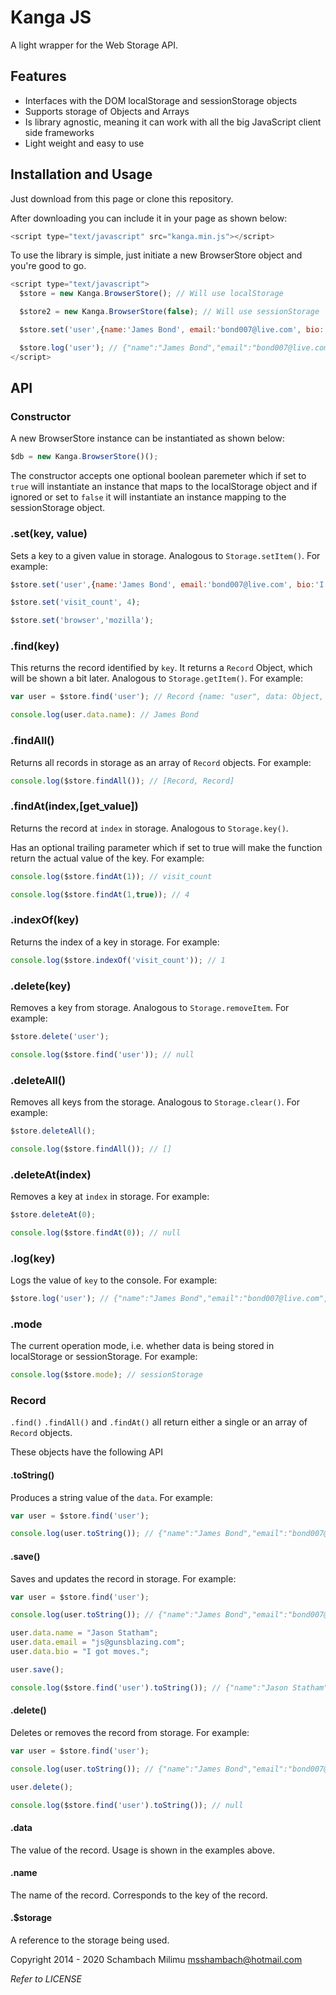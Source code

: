 Kanga JS
======

A light wrapper for the Web Storage API.

## Features

* Interfaces with the DOM localStorage and sessionStorage objects
* Supports storage of Objects and Arrays
* Is library agnostic, meaning it can work with all the big JavaScript client side frameworks
* Light weight and easy to use

## Installation and Usage

Just download from this page or clone this repository.

After downloading you can include it in your page as shown below:

```js
<script type="text/javascript" src="kanga.min.js"></script>
```

To use the library is simple, just initiate a new BrowserStore object and you're good to go.

```js
<script type="text/javascript">
  $store = new Kanga.BrowserStore(); // Will use localStorage

  $store2 = new Kanga.BrowserStore(false); // Will use sessionStorage

  $store.set('user',{name:'James Bond', email:'bond007@live.com', bio:'I spy for a living.'});

  $store.log('user'); // {"name":"James Bond","email":"bond007@live.com","bio":"I spy for a living."}
</script>
```

## API

### Constructor

A new BrowserStore instance can be instantiated as shown below:

```js
$db = new Kanga.BrowserStore()();
```

The constructor accepts one optional boolean paremeter which if set to ```true```
will instantiate an instance that maps to the localStorage object and if ignored
or set to ```false``` it will instantiate an instance mapping to the sessionStorage
object.

### .set(key, value)

Sets a key to a given value in storage. Analogous to ```Storage.setItem()```.
For example:

```js
$store.set('user',{name:'James Bond', email:'bond007@live.com', bio:'I spy for a living.'});

$store.set('visit_count', 4);

$store.set('browser','mozilla');
```

### .find(key)

This returns the record identified by ```key```. It returns a ```Record``` Object, which
will be shown a bit later. Analogous to ```Storage.getItem()```. For example:

```js
var user = $store.find('user'); // Record {name: "user", data: Object, $db: window.Base, toString: function, save: function…}

console.log(user.data.name): // James Bond
```

### .findAll()

Returns all records in storage as an array of ```Record``` objects. For example:

```js
console.log($store.findAll()); // [Record, Record]
```

### .findAt(index,[get_value])

Returns the record at ```index``` in storage. Analogous to ```Storage.key()```.

Has an optional trailing parameter which if set to true will make the function return
the actual value of the key.
For example:

```js
console.log($store.findAt(1)); // visit_count

console.log($store.findAt(1,true)); // 4
```

### .indexOf(key)

Returns the index of a key in storage. For example:

```js
console.log($store.indexOf('visit_count')); // 1
```

### .delete(key)

Removes a key from storage. Analogous to ```Storage.removeItem```. For example:

```js
$store.delete('user');

console.log($store.find('user')); // null
```

### .deleteAll()

Removes all keys from the storage. Analogous to ```Storage.clear()```. For example:

```js
$store.deleteAll();

console.log($store.findAll()); // []
```

### .deleteAt(index)

Removes a key at ```index``` in storage. For example:

```js
$store.deleteAt(0);

console.log($store.findAt(0)); // null
```

### .log(key)

Logs the value of ```key``` to the console. For example:

```js
$store.log('user'); // {"name":"James Bond","email":"bond007@live.com","bio":"I spy for a living."}
```

### .mode

The current operation mode, i.e. whether data is being stored in localStorage or sessionStorage. For example:

```js
console.log($store.mode); // sessionStorage
```


### Record

```.find()``` ```.findAll()``` and ```.findAt()``` all return either a single or an array of ```Record``` objects.

These objects have the following API

#### .toString()

Produces a string value of the ```data```. For example:

```js
var user = $store.find('user');

console.log(user.toString()); // {"name":"James Bond","email":"bond007@live.com","bio":"I spy for a living."}
```

#### .save()

Saves and updates the record in storage. For example:

```js
var user = $store.find('user');

console.log(user.toString()); // {"name":"James Bond","email":"bond007@live.com","bio":"I spy for a living."}

user.data.name = "Jason Statham";
user.data.email = "js@gunsblazing.com";
user.data.bio = "I got moves.";

user.save();

console.log($store.find('user').toString()); // {"name":"Jason Statham","email":"s@gunsblazing.com","bio":"I got moves."}

```

#### .delete()

Deletes or removes the record from storage. For example:

```js
var user = $store.find('user');

console.log(user.toString()); // {"name":"James Bond","email":"bond007@live.com","bio":"I spy for a living."}

user.delete();

console.log($store.find('user').toString()); // null

```

#### .data

The value of the record. Usage is shown in the examples above.

#### .name

The name of the record. Corresponds to the key of the record.

#### .$storage

A reference to the storage being used.

Copyright 2014 - 2020 Schambach Milimu <msshambach@hotmail.com>

_Refer to LICENSE_